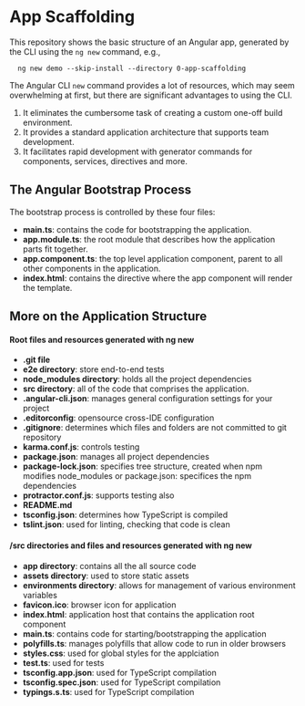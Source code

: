 # App Scaffolding
This repository shows the basic structure of an Angular app, generated by the CLI using the ```ng new``` command, e.g., 

```
  ng new demo --skip-install --directory 0-app-scaffolding
``` 
The Angular CLI ```new``` command provides a lot of resources, which may seem overwhelming at first, but there are significant advantages to using the CLI.

1. It eliminates the cumbersome task of creating a custom one-off build environment.
2. It provides a standard application architecture that supports team development.
3. It facilitates rapid development with generator commands for components, services, directives and more.

## The Angular Bootstrap Process
The bootstrap process is controlled by these four files:  
*	**main.ts**: contains the code for bootstrapping the application.
*	**app.module.ts**: the root module that describes how the application parts fit together.
*	**app.component.ts**: the top level application component, parent to all other components in the application.
*	**index.html**: contains the directive where the app component will render the template. 


## More on the Application Structure
#### Root files and resources generated with ng new
*	**.git file**
*	**e2e directory**: store end-to-end tests
*	**node_modules directory**: holds all the project dependencies
*	**src directory**: all of the code that comprises the application.
*	**.angular-cli.json**: manages general configuration settings for your project
*	**.editorconfig**: opensource cross-IDE configuration
*	**.gitignore**: determines which files and folders are not committed to git repository
*	**karma.conf.js**: controls testing
*	**package.json**: manages all project dependencies
*	**package-lock.json**: specifies tree structure, created when npm modifies node_modules or package.json: specifices the npm dependencies 
*	**protractor.conf.js**: supports testing also
*	**README.md**
*	**tsconfig.json**: determines how TypeScript is compiled
*	**tslint.json**: used for linting, checking that code is clean 

#### /src directories and files and resources generated with ng new
*	**app directory**: contains all the all source code
*	**assets directory**: used to store static assets
*	**environments directory**: allows for management of various environment variables
*	**favicon.ico**: browser icon for application
*	**index.html**: application host that contains the application root component
*	**main.ts**: contains code for starting/bootstrapping the application
*	**polyfills.ts**: manages polyfills that allow code to run in older browsers 
*	**styles.css**: used for global styles for the applciation
*	**test.ts**: used for tests
*	**tsconfig.app.json**: used for TypeScript compilation
*	**tsconfig.spec.json**: used for TypeScript compilation
*	**typings.s.ts**: used for TypeScript compilation

